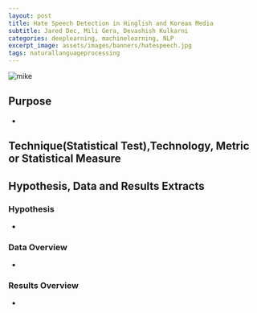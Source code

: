 ```yaml
---
layout: post
title: Hate Speech Detection in Hinglish and Korean Media
subtitle: Jared Dec, Mili Gera, Devashish Kulkarni
categories: deeplearning, machinelearning, NLP
excerpt_image: assets/images/banners/hatespeech.jpg
tags: naturallanguageprocessing
---
```

![mike](/assets/images/banners/hatespeech.jpg)

## Purpose
- 
  
## Technique(Statistical Test),Technology, Metric or Statistical Measure


## Hypothesis, Data and Results Extracts

### Hypothesis
- 

### Data Overview
  - 
    
### Results Overview
  - 
